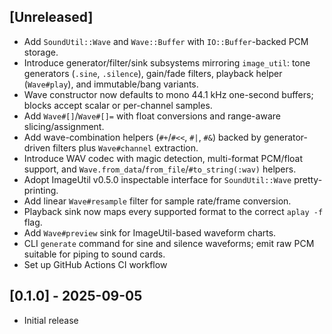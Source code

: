 ## [Unreleased]

- Add `SoundUtil::Wave` and `Wave::Buffer` with `IO::Buffer`-backed PCM storage.
- Introduce generator/filter/sink subsystems mirroring `image_util`: tone generators (`.sine`, `.silence`), gain/fade filters, playback helper (`Wave#play`), and immutable/bang variants.
- Wave constructor now defaults to mono 44.1 kHz one-second buffers; blocks accept scalar or per-channel samples.
- Add `Wave#[]`/`Wave#[]=` with float conversions and range-aware slicing/assignment.
- Add wave-combination helpers (`#+`/`#<<`, `#|`, `#&`) backed by generator-driven filters plus `Wave#channel` extraction.
- Introduce WAV codec with magic detection, multi-format PCM/float support, and `Wave.from_data`/`from_file`/`#to_string(:wav)` helpers.
- Adopt ImageUtil v0.5.0 inspectable interface for `SoundUtil::Wave` pretty-printing.
- Add linear `Wave#resample` filter for sample rate/frame conversion.
- Playback sink now maps every supported format to the correct `aplay -f` flag.
- Add `Wave#preview` sink for ImageUtil-based waveform charts.
- CLI `generate` command for sine and silence waveforms; emit raw PCM suitable for piping to sound cards.
- Set up GitHub Actions CI workflow

## [0.1.0] - 2025-09-05

- Initial release
